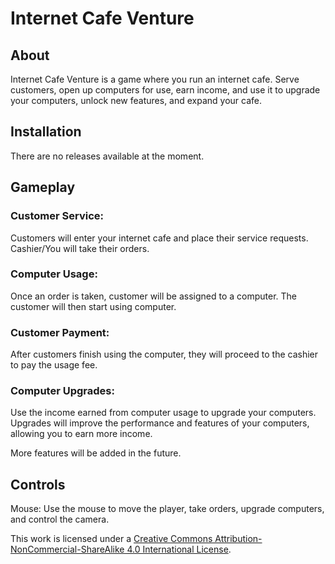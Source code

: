 # Internet Cafe Venture

## About
Internet Cafe Venture is a game where you run an internet cafe. Serve customers, open up computers for use, earn income, and use it to upgrade your computers, unlock new features, and expand your cafe.

## Installation
There are no releases available at the moment.

## Gameplay

### Customer Service:
Customers will enter your internet cafe and place their service requests. Cashier/You will take their orders.

### Computer Usage:
Once an order is taken, customer will be assigned to a computer. The customer will then start using computer.

### Customer Payment:
After customers finish using the computer, they will proceed to the cashier to pay the usage fee.

### Computer Upgrades:
Use the income earned from computer usage to upgrade your computers. Upgrades will improve the performance and features of your computers, allowing you to earn more income.

More features will be added in the future.

## Controls
Mouse: Use the mouse to move the player, take orders, upgrade computers, and control the camera.

This work is licensed under a [Creative Commons Attribution-NonCommercial-ShareAlike 4.0 International License](http://creativecommons.org/licenses/by-nc-sa/4.0/).